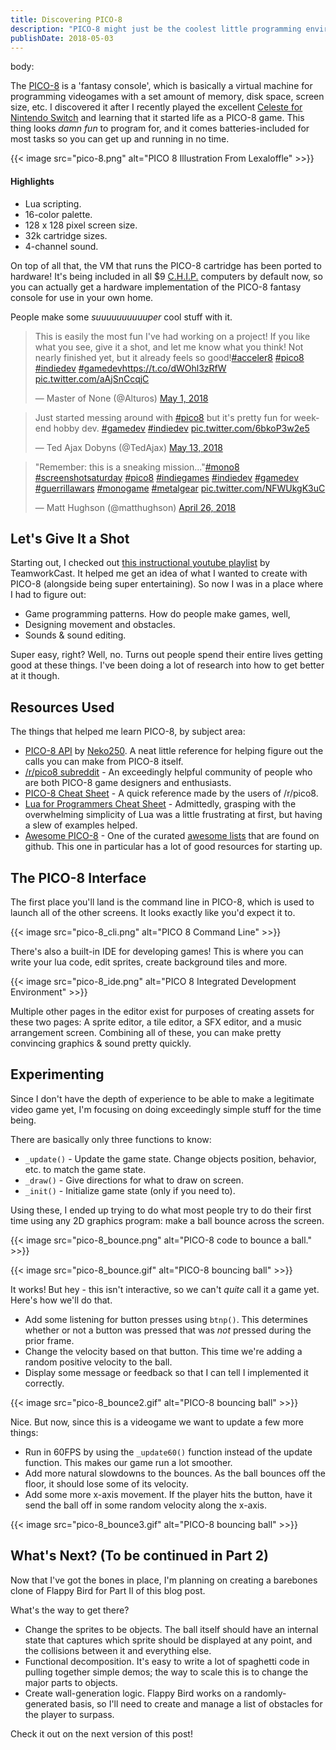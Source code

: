 ```yaml
---
title: Discovering PICO-8
description: "PICO-8 might just be the coolest little programming environment that exists today. Love old-school videogames? You'll love this."
publishDate: 2018-05-03
---
```

body:

The [PICO-8](https://www.lexaloffle.com/pico-8.php) is a 'fantasy console', which is basically a virtual machine for programming videogames with a set amount of memory, disk space, screen size, etc. I discovered it after I recently played the excellent [Celeste for Nintendo Switch](https://www.nintendo.com/games/detail/celeste-switch) and learning that it started life as a PICO-8 game. This thing looks _damn fun_ to program for, and it comes batteries-included for most tasks so you can get up and running in no time.

{{< image src="pico-8.png" alt="PICO 8 Illustration From Lexaloffle" >>}}

#### Highlights

* Lua scripting.
* 16-color palette.
* 128 x 128 pixel screen size.
* 32k cartridge sizes.
* 4-channel sound.

On top of all that, the VM that runs the PICO-8 cartridge has been ported to hardware! It's being included in all $9 [C.H.I.P.](https://getchip.com/pages/chip) computers by default now, so you can actually get a hardware implementation of the PICO-8 fantasy console for use in your own home.

People make some _suuuuuuuuuuper_ cool stuff with it.

<!-- Examples -->
<blockquote class="twitter-tweet" data-lang="en"><p lang="en" dir="ltr">This is easily the most fun I&#39;ve had working on a project! If you like what you see, give it a shot, and let me know what you think! Not nearly finished yet, but it already feels so good!<a href="https://twitter.com/hashtag/acceler8?src=hash&amp;ref_src=twsrc%5Etfw">#acceler8</a> <a href="https://twitter.com/hashtag/pico8?src=hash&amp;ref_src=twsrc%5Etfw">#pico8</a> <a href="https://twitter.com/hashtag/indiedev?src=hash&amp;ref_src=twsrc%5Etfw">#indiedev</a> <a href="https://twitter.com/hashtag/gamedev?src=hash&amp;ref_src=twsrc%5Etfw">#gamedev</a><a href="https://t.co/dWOhl3zRfW">https://t.co/dWOhl3zRfW</a> <a href="https://t.co/aAjSnCcqjC">pic.twitter.com/aAjSnCcqjC</a></p>&mdash; Master of None (@Alturos) <a href="https://twitter.com/Alturos/status/991155950328348672?ref_src=twsrc%5Etfw">May 1, 2018</a></blockquote>
<script async src="https://platform.twitter.com/widgets.js" charset="utf-8"></script>

<blockquote class="twitter-tweet" data-lang="en"><p lang="en" dir="ltr">Just started messing around with <a href="https://twitter.com/hashtag/pico8?src=hash&amp;ref_src=twsrc%5Etfw">#pico8</a> but it&#39;s pretty fun for weekend hobby dev. <a href="https://twitter.com/hashtag/gamedev?src=hash&amp;ref_src=twsrc%5Etfw">#gamedev</a> <a href="https://twitter.com/hashtag/indiedev?src=hash&amp;ref_src=twsrc%5Etfw">#indiedev</a> <a href="https://t.co/6bkoP3w2e5">pic.twitter.com/6bkoP3w2e5</a></p>&mdash; Ted Ajax Dobyns (@TedAjax) <a href="https://twitter.com/TedAjax/status/995712327398768641?ref_src=twsrc%5Etfw">May 13, 2018</a></blockquote>

<blockquote class="twitter-tweet" data-lang="en"><p lang="en" dir="ltr">&quot;Remember: this is a sneaking mission...&quot;<a href="https://twitter.com/hashtag/mono8?src=hash&amp;ref_src=twsrc%5Etfw">#mono8</a> <a href="https://twitter.com/hashtag/screenshotsaturday?src=hash&amp;ref_src=twsrc%5Etfw">#screenshotsaturday</a> <a href="https://twitter.com/hashtag/pico8?src=hash&amp;ref_src=twsrc%5Etfw">#pico8</a> <a href="https://twitter.com/hashtag/indiegames?src=hash&amp;ref_src=twsrc%5Etfw">#indiegames</a> <a href="https://twitter.com/hashtag/indiedev?src=hash&amp;ref_src=twsrc%5Etfw">#indiedev</a> <a href="https://twitter.com/hashtag/gamedev?src=hash&amp;ref_src=twsrc%5Etfw">#gamedev</a> <a href="https://twitter.com/hashtag/guerrillawars?src=hash&amp;ref_src=twsrc%5Etfw">#guerrillawars</a> <a href="https://twitter.com/hashtag/monogame?src=hash&amp;ref_src=twsrc%5Etfw">#monogame</a> <a href="https://twitter.com/hashtag/metalgear?src=hash&amp;ref_src=twsrc%5Etfw">#metalgear</a> <a href="https://t.co/NFWUkgK3uC">pic.twitter.com/NFWUkgK3uC</a></p>&mdash; Matt Hughson (@matthughson) <a href="https://twitter.com/matthughson/status/989359766332891136?ref_src=twsrc%5Etfw">April 26, 2018</a></blockquote>

## Let's Give It a Shot

Starting out, I checked out [this instructional youtube playlist](https://www.youtube.com/watch?v=M7azf71z0QE) by TeamworkCast. It helped me get an idea of what I wanted to create with PICO-8 (alongside being super entertaining). So now I was in a place where I had to figure out:

* Game programming patterns. How do people make games, well, 
* Designing movement and obstacles.
* Sounds & sound editing.

Super easy, right? Well, no. Turns out people spend their entire lives getting good at these things. I've been doing a lot of research into how to get better at it though.

## Resources Used

The things that helped me learn PICO-8, by subject area:

- [PICO-8 API](https://neko250.github.io/pico8-api/) by [Neko250](https://neko250.github.io/). A neat little reference for helping figure out the calls you can make from PICO-8 itself.
- [/r/pico8 subreddit](https://www.reddit.com/r/pico8/) - An exceedingly helpful community of people who are both PICO-8 game designers and enthusiasts.
- [PICO-8 Cheat Sheet](https://i.imgur.com/iGrP5bK.png) - A quick reference made by the users of /r/pico8.
- [Lua for Programmers Cheat Sheet](https://pastebin.com/AU4JGHqC) - Admittedly, grasping with the overwhelming simplicity of Lua was a little frustrating at first, but having a slew of examples helped.
- [Awesome PICO-8](https://github.com/felipebueno/awesome-PICO-8) - One of the curated [awesome lists](https://github.com/sindresorhus/awesome) that are found on github. This one in particular has a lot of good resources for starting up.

## The PICO-8 Interface

The first place you'll land is the command line in PICO-8, which is used to launch all of the other screens. It looks exactly like you'd expect it to.

{{< image src="pico-8_cli.png" alt="PICO 8 Command Line" >>}}

There's also a built-in IDE for developing games! This is where you can write your lua code, edit sprites, create background tiles and more.

{{< image src="pico-8_ide.png" alt="PICO 8 Integrated Development Environment" >>}}

Multiple other pages in the editor exist for purposes of creating assets for these two pages: A sprite editor, a tile editor, a SFX editor, and a music arrangement screen. Combining all of these, you can make pretty convincing graphics & sound pretty quickly.

## Experimenting

Since I don't have the depth of experience to be able to make a legitimate video game yet, I'm focusing on doing exceedingly simple stuff for the time being.

There are basically only three functions to know:

* `_update()` - Update the game state. Change objects position, behavior, etc. to match the game state.
* `_draw()` - Give directions for what to draw on screen.
* `_init()` - Initialize game state (only if you need to).

Using these, I ended up trying to do what most people try to do their first time using any 2D graphics program: make a ball bounce across the screen.

{{< image src="pico-8_bounce.png" alt="PICO-8 code to bounce a ball." >>}}

{{< image src="pico-8_bounce.gif" alt="PICO-8 bouncing ball" >>}}

It works! But hey - this isn't interactive, so we can't _quite_ call it a game yet. Here's how we'll do that.

* Add some listening for button presses using `btnp()`. This determines whether or not a button was pressed that was _not_ pressed during the prior frame.
* Change the velocity based on that button. This time we're adding a random positive velocity to the ball.
* Display some message or feedback so that I can tell I implemented it correctly.

{{< image src="pico-8_bounce2.gif" alt="PICO-8 bouncing ball" >>}}

Nice. But now, since this is a videogame we want to update a few more things:

* Run in 60FPS by using the `_update60()` function instead of the update function. This makes our game run a lot smoother.
* Add more natural slowdowns to the bounces. As the ball bounces off the floor, it should lose some of its velocity.
* Add some more x-axis movement. If the player hits the button, have it send the ball off in some random velocity along the x-axis.

{{< image src="pico-8_bounce3.gif" alt="PICO-8 bouncing ball" >>}}

## What's Next? (To be continued in Part 2)

Now that I've got the bones in place, I'm planning on creating a barebones clone of Flappy Bird for Part II of this blog post.

What's the way to get there?

- Change the sprites to be objects. The ball itself should have an internal state that captures which sprite should be displayed at any point, and the collisions between it and everything else.
- Functional decomposition. It's easy to write a lot of spaghetti code in pulling together simple demos; the way to scale this is to change the major parts to objects.
- Create wall-generation logic. Flappy Bird works on a randomly-generated basis, so I'll need to create and manage a list of obstacles for the player to surpass.

Check it out on the next version of this post!
